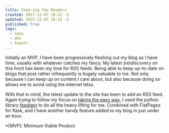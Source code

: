 ```yaml
---
title: Feed-ing the Readers
created: 2017-12-07 18:12 -5
updated: 2017-12-07 18:12 -5
published: True
tags:
  - news
  - dev
  - tweet+
...
```


Initially an MVP, I have been progressively fleshing out my blog as I have
time, usually with whatever catches my fancy. My latest (re)discovery on this
front has been my love for RSS feeds. Being able to keep up-to-date on blogs
that post rather infrequently is hugely valuable to me. Not only because I can
keep up on content I care about, but also because doing so allows me to avoid
using the internet letss.

With that in mind, the latest update to the site has been to add an RSS feed.
Again trying to follow my focus on
[taking the easy way](/blog/the-easiest-route/),
I used the python library [feedgen](https://github.com/lkiesow/python-feedgen)
to do all the heavy lifting for me. Combined with FlatPages for flask, and I
have another handy feature added to my blog in just under an hour.


*[MVP]: Minimum Viable Product

